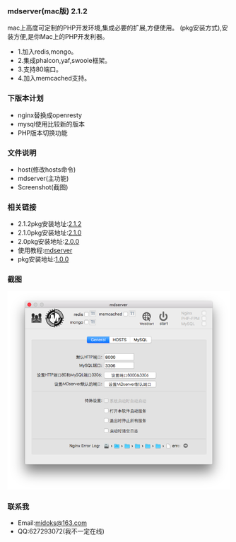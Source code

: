 ### mdserver(mac版) 2.1.2
mac上高度可定制的PHP开发环境,集成必要的扩展,方便使用。
(pkg安装方式),安装方便,是你Mac上的PHP开发利器。
- 1.加入redis,mongo。
- 2.集成phalcon,yaf,swoole框架。
- 3.支持80端口。
- 4.加入memcached支持。

### 下版本计划
- nginx替换成openresty
- mysql使用比较新的版本
- PHP版本切换功能

### 文件说明
- host(修改hosts命令)
- mdserver(主功能)
- Screenshot(截图)


### 相关链接
- 2.1.2pkg安装地址:[2.1.2](https://pan.baidu.com/s/1boCUDVx)
- 2.1.0pkg安装地址:[2.1.0](http://pan.baidu.com/s/1o7YmzTC)
- 2.0pkg安装地址:[2.0.0](http://pan.baidu.com/s/1kV52okB)
- 使用教程:[mdserver](http://midoks.cachecha.com/2015/02/24/mdserver-mac.html)
- pkg安装地址:[1.0.0](http://pan.baidu.com/s/1eSHgmAI)

### 截图
[![Screenshot.png](/Screenshot/Screenshot.png)](/Screenshot/Screenshot.png)

### 联系我
- Email:midoks@163.com
- QQ:627293072(我不一定在线)